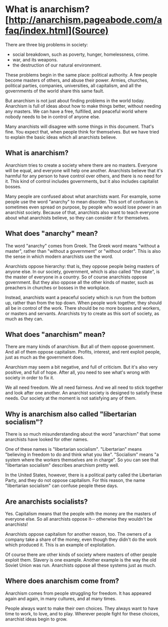 What is anarchism? [http://anarchism.pageabode.com/afaq/index.html](Source)
==================

There are three big problems in society:

 - social breakdown, such as poverty, hunger, homelessness,
   crime.
 - war, and its weapons.
 - the destruction of our natural environment.

These problems begin in the same place: political authority.
A few people become masters of others, and abuse their power.
Armies, churches, political parties, companies, universities,
all capitalism, and all the governments of the world
share this same fault.

But anarchism is not just about finding problems in the world today.
Anarchism is full of ideas about how to make things better,
without needing any masters. We can have a free, fulfilled,
and peaceful world where nobody needs to be in control of
anyone else.

Many anarchists will disagree with some things in this document.
That's fine. You expect that, when people think for themselves.
But we have tried to explain the basic ideas which all anarchists
believe.

What is anarchism? 
------------------


Anarchism tries to create a society where there are
no masters. Everyone will be equal, and everyone will
help one another.
Anarchists believe that it's harmful for any person to
have control over others, and there is no need for it.
This kind of control includes governments, but it
also includes capitalist bosses.

Many people are confused about what anarchists want.
For example, some people use the word "anarchy" to mean disorder.
This sort of confusion is sometimes even spread on purpose,
by people who would lose power in an anarchist society.
Because of that, anarchists also want to teach everyone
about what anarchists believe, so they can consider it for themselves.

What does "anarchy" mean?
-----------------------

The word "anarchy" comes from Greek. The Greek word means
"without a master", rather than "without a government" or
"without order". This is also the sense in which modern anarchists
use the word.

Anarchists oppose hierarchy: that is, they oppose people being
masters of anyone else. In our society, government, which is also
called "the state", is the master of everyone in a country.
So of course anarchists oppose government. But they also oppose
all the other kinds of master, such as preachers in churches
or bosses in the workplace.

Instead, anarchists want a peaceful society which is run from
the bottom up, rather than from the top down. When people work
together, they should all be in control of the work. There
should be no more bosses and workers, or masters and servants.
Anarchists try to create as this sort of society, as much as they can.

What does "anarchism" mean?
---------------------------

There are many kinds of anarchism. But all of them oppose
government. And all of them oppose capitalism. Profits,
interest, and rent exploit people, just as much as the government 
does.

Anarchism may seem a bit negative, and full of criticism.
But it's also very positive, and full of hope.
After all, you need to see what's wrong with society in order
to fix it.

We all need freedom. We all need fairness. And we all need
to stick together and look after one another.
An anarchist society is designed to satisfy these needs.
Our society at the moment is not satisfying any of them.

Why is anarchism also called "libertarian socialism"?
-----------------------------------------------------

There is so much misunderstanding about the word
"anarchism" that some anarchists have looked for
other names.

One of these names is "libertarian socialism".
"Libertarian" means "believing in freedom to
do and think what you like". "Socialism" means
"a system where the workers themselves are in charge".
So you can see that "libertarian socialism"
describes anarchism pretty well.

In the United States, however, there is a political
party called the Libertarian Party, and they do not
oppose capitalism. For this reason, the name
"libertarian socialism" can confuse people these days.

Are anarchists socialists?
--------------------------

Yes. Capitalism means that the people with the money 
are the masters of everyone else. So all anarchists oppose it--
otherwise they wouldn't be anarchists!

Anarchists oppose capitalism for another reason, too.
The owners of a company take a share of the money,
even though they didn't do the work which produced it.
This is an example of exploitation.

Of course there are other kinds of society where
masters of other people exploit them. Slavery is one example.
Another example is the way the old Soviet Union was run.
Anarchists oppose all these systems just as much.

Where does anarchism come from?
-------------------------------

Anarchism comes from people struggling for freedom. It has appeared
again and again, in many cultures, and at many times.

People always want to make their
own choices. They always want to have time to work, to love,
and to play. Wherever people fight for these choices, anarchist
ideas begin to grow.

